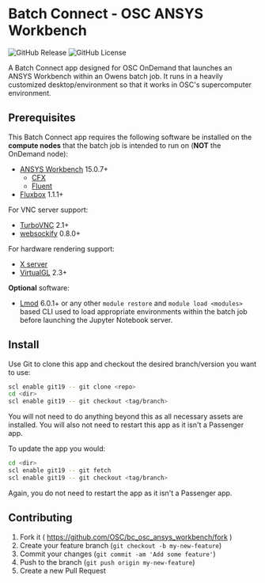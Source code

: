 # Batch Connect - OSC ANSYS Workbench

![GitHub Release](https://img.shields.io/github/release/osc/bc_osc_ansys_workbench.svg)
![GitHub License](https://img.shields.io/github/license/osc/bc_osc_ansys_workbench.svg)

A Batch Connect app designed for OSC OnDemand that launches an ANSYS Workbench
within an Owens batch job. It runs in a heavily customized desktop/environment
so that it works in OSC's supercomputer environment.

## Prerequisites

This Batch Connect app requires the following software be installed on the
**compute nodes** that the batch job is intended to run on (**NOT** the
OnDemand node):

- [ANSYS Workbench](http://www.ansys.com/products/platform) 15.0.7+
  - [CFX](http://www.ansys.com/Products/Fluids/ANSYS-CFX)
  - [Fluent](http://www.ansys.com/Products/Fluids/ANSYS-FLUENT)
- [Fluxbox](http://fluxbox.org/) 1.1.1+

For VNC server support:

- [TurboVNC](http://www.turbovnc.org/) 2.1+
- [websockify](https://github.com/novnc/websockify) 0.8.0+

For hardware rendering support:

- [X server](https://www.x.org/)
- [VirtualGL](http://www.virtualgl.org/) 2.3+

**Optional** software:

- [Lmod](https://www.tacc.utexas.edu/research-development/tacc-projects/lmod)
  6.0.1+ or any other `module restore` and `module load <modules>` based CLI
  used to load appropriate environments within the batch job before launching
  the Jupyter Notebook server.

## Install

Use Git to clone this app and checkout the desired branch/version you want to
use:

```sh
scl enable git19 -- git clone <repo>
cd <dir>
scl enable git19 -- git checkout <tag/branch>
```

You will not need to do anything beyond this as all necessary assets are
installed. You will also not need to restart this app as it isn't a Passenger
app.

To update the app you would:

```sh
cd <dir>
scl enable git19 -- git fetch
scl enable git19 -- git checkout <tag/branch>
```

Again, you do not need to restart the app as it isn't a Passenger app.

## Contributing

1. Fork it ( https://github.com/OSC/bc_osc_ansys_workbench/fork )
2. Create your feature branch (`git checkout -b my-new-feature`)
3. Commit your changes (`git commit -am 'Add some feature'`)
4. Push to the branch (`git push origin my-new-feature`)
5. Create a new Pull Request
